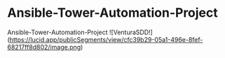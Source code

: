 # Ansible-Tower-Automation-Project
Ansible-Tower-Automation-Project
![VenturaSDD!] (https://lucid.app/publicSegments/view/cfc39b29-05a1-496e-8fef-68217ff8d802/image.png)
